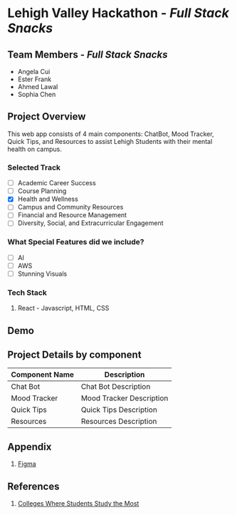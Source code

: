 # Lehigh Valley Hackathon - *Full Stack Snacks*

## Team Members - *Full Stack Snacks*

* Angela Cui
* Ester Frank
* Ahmed Lawal
* Sophia Chen

## Project Overview

This web app consists of 4 main components: ChatBot, Mood Tracker, Quick Tips, and Resources to assist Lehigh Students with their mental health on campus.

### Selected Track

* [ ] Academic Career Success
* [ ] Course Planning
* [X] Health and Wellness
* [ ] Campus and Community Resources
* [ ] Financial and Resource Management
* [ ] Diversity, Social, and Extracurricular Engagement

### What Special Features did we include?

* [ ] AI
* [ ] AWS
* [ ] Stunning Visuals

### Tech Stack

1. React - Javascript, HTML, CSS

## Demo



## Project Details by component

| **Component Name** | **Description** |
|----------------|-------------|
|Chat Bot|Chat Bot Description|
|Mood Tracker|Mood Tracker Description|
|Quick Tips|Quick Tips Description|
|Resources|Resources Description|

## Appendix

1. [Figma](https://www.figma.com)

## References

1. [Colleges Where Students Study the Most](https://www.cnbc.com/2024/09/05/colleges-where-students-study-the-most-princeton-review.html)